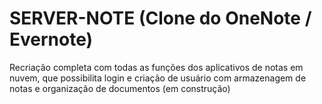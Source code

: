# SERVER-NOTE (Clone do OneNote / Evernote)
Recriação completa com todas as funções dos aplicativos de notas em nuvem, que possibilita login e criação de usuário com armazenagem de notas e organização de documentos (em construção)